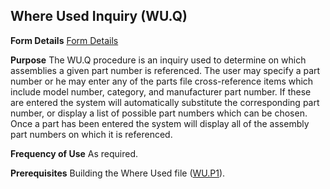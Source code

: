 ## Where Used Inquiry (WU.Q)
<PageHeader />

**Form Details**
[Form Details](../WU-Q-1/README.md)

**Purpose**
The WU.Q procedure is an inquiry used to determine on which assemblies a given
part number is referenced. The user may specify a part number or he may enter
any of the parts file cross-reference items which include model number,
category, and manufacturer part number. If these are entered the system will
automatically substitute the corresponding part number, or display a list of
possible part numbers which can be chosen. Once a part has been entered the
system will display all of the assembly part numbers on which it is
referenced.

**Frequency of Use**
As required.

**Prerequisites**
Building the Where Used file ([WU.P1](../WU-P1/README.md)).

<badge text= "Version 8.10.57 " vertical="middle" />

<PageFooter />

